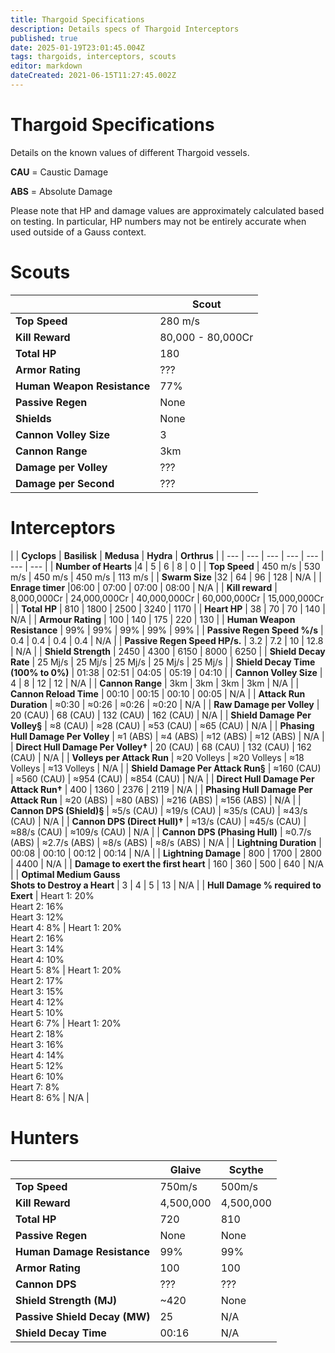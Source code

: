 ```yaml
---
title: Thargoid Specifications
description: Details specs of Thargoid Interceptors
published: true
date: 2025-01-19T23:01:45.004Z
tags: thargoids, interceptors, scouts
editor: markdown
dateCreated: 2021-06-15T11:27:45.002Z
---
```


# Thargoid Specifications
Details on the known values of different Thargoid vessels.

**CAU** = Caustic Damage

**ABS** = Absolute Damage

Please note that HP and damage values are approximately calculated based on testing. In particular, HP numbers may not be entirely accurate when used outside of a Gauss context.

# Scouts
| | **Scout** |
| ----- | ----|
| **Top Speed** | 280 m/s |
| **Kill Reward** | 80,000 - 80,000Cr
| **Total HP** | 180 |
| **Armor Rating** | ??? |
| **Human Weapon Resistance** | 77% |
| **Passive Regen** | None |
| **Shields** | None |
| **Cannon Volley Size** | 3 |
| **Cannon Range** | 3km |
| **Damage per Volley** | ??? |
| **Damage per Second** | ??? |

# Interceptors

|     | **Cyclops** | **Basilisk** | **Medusa** | **Hydra** | **Orthrus** |
| --- | --- | --- | --- | --- | --- | --- |
| **Number of Hearts** |4   | 5   | 6   | 8   | 0   |
| **Top Speed** | 450 m/s | 530 m/s | 450 m/s | 450 m/s | 113 m/s |
| **Swarm Size** |32  | 64  | 96  | 128 | N/A |
| **Enrage timer** |06:00 | 07:00 | 07:00 | 08:00 | N/A |
| **Kill reward** | 8,000,000Cr  | 24,000,000Cr | 40,000,000Cr | 60,000,000Cr | 15,000,000Cr |
| **Total HP** | 810 | 1800 | 2500 | 3240 | 1170 |
| **Heart HP** | 38  | 70  | 70  | 140 | N/A |
| **Armour Rating** | 100 | 140 | 175 | 220 | 130 |
| **Human Weapon Resistance** | 99% | 99% | 99% | 99% | 99% |
| **Passive Regen Speed %/s** | 0.4 | 0.4 | 0.4 | 0.4 | N/A |
| **Passive Regen Speed HP/s.** | 3.2 | 7.2 | 10  | 12.8 | N/A |
| **Shield Strength** | 2450 | 4300 | 6150 | 8000 | 6250 |
| **Shield Decay Rate** | 25 Mj/s | 25 Mj/s | 25 Mj/s | 25 Mj/s | 25 Mj/s |
| **Shield Decay Time (100% to 0%)** | 01:38 | 02:51 | 04:05 | 05:19 | 04:10 |
| **Cannon Volley Size** | 4   | 8   | 12  | 12  | N/A |
| **Cannon Range** | 3km | 3km | 3km | 3km | N/A |
| **Cannon Reload Time** | 00:10 | 00:15 | 00:10 | 00:05 | N/A |
| **Attack Run Duration** | ≈0:30 | ≈0:26 | ≈0:26 | ≈0:20 | N/A |
| **Raw Damage per Volley** | 20 (CAU) | 68 (CAU) | 132 (CAU) | 162 (CAU) | N/A |
| **Shield Damage Per Volley§** | ≈8 (CAU) | ≈28 (CAU) | ≈53 (CAU) | ≈65 (CAU) | N/A |
| **Phasing Hull Damage Per Volley** | ≈1 (ABS) | ≈4 (ABS) | ≈12 (ABS) | ≈12 (ABS) | N/A |
| **Direct Hull Damage Per Volley†** | 20 (CAU) | 68 (CAU) | 132 (CAU) | 162 (CAU) | N/A |
| **Volleys per Attack Run** | ≈20 Volleys | ≈20 Volleys | ≈18 Volleys | ≈13 Volleys | N/A |
| **Shield Damage Per Attack Run§** | ≈160 (CAU) | ≈560 (CAU) | ≈954 (CAU) | ≈854 (CAU) | N/A |
| **Direct Hull Damage Per Attack Run†** | 400 | 1360 | 2376 | 2119 | N/A |
| **Phasing Hull Damage Per Attack Run** | ≈20 (ABS) | ≈80 (ABS) | ≈216 (ABS) | ≈156 (ABS) | N/A |
| **Cannon DPS (Shield)§** | ≈5/s (CAU) | ≈19/s (CAU) | ≈35/s (CAU) | ≈43/s (CAU) | N/A |
| **Cannon DPS (Direct Hull)†** | ≈13/s (CAU) | ≈45/s (CAU) | ≈88/s (CAU) | ≈109/s (CAU) | N/A |
| **Cannon DPS (Phasing Hull)** | ≈0.7/s (ABS) | ≈2.7/s (ABS) | ≈8/s (ABS) | ≈8/s (ABS) | N/A |
| **Lightning Duration** | 00:08 | 00:10 | 00:12 | 00:14 | N/A |
| **Lightning Damage** | 800 | 1700 | 2800 | 4400 | N/A |
| **Damage to exert the first heart** | 160 | 360 | 500 | 640 | N/A |
| **Optimal Medium Gauss   <br>Shots to Destroy a Heart** | 3   | 4   | 5   | 13  | N/A |
| **Hull Damage % required to Exert** | Heart 1: 20%<br>Heart 2: 16% <br>Heart 3: 12% <br>Heart 4: 8% | Heart 1: 20% <br>Heart 2: 16%  <br>Heart 3: 14%  <br>Heart 4: 10%  <br>Heart 5: 8% | Heart 1: 20%   <br>Heart 2: 17%   <br>Heart 3: 15%  <br>Heart 4: 12%  <br>Heart 5: 10%  <br>Heart 6: 7% | Heart 1: 20%  <br>Heart 2: 18%  <br>Heart 3: 16%  <br>Heart 4: 14%  <br>Heart 5: 12%  <br>Heart 6: 10%  <br>Heart 7: 8%  <br>Heart 8: 6% | N/A |

# Hunters

| | **Glaive** | **Scythe** |
| - | ----- | ----- |
| **Top Speed** | 750m/s | 500m/s |
| **Kill Reward** | 4,500,000 | 4,500,000 |
| **Total HP** | 720 | 810 |
| **Passive Regen** | None | None |
| **Human Damage Resistance** | 99% | 99% |
| **Armor Rating** | 100 | 100 |
| **Cannon DPS** | ??? | ??? |
| **Shield Strength (MJ)** | ~420 | None |
| **Passive Shield Decay (MW)** | 25 | N/A |
| **Shield Decay Time** | 00:16 | N/A |